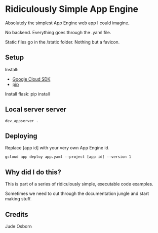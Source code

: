 # Ridiculously Simple App Engine

Absolutely the simplest App Engine web app I could imagine. 

No backend. Everything goes through the .yaml file. 

Static files go in the /static folder. Nothing but a favicon.

## Setup

Install:
 * [Google Cloud SDK](https://cloud.google.com/sdk/docs/install)
 * [pip](https://pip.pypa.io/en/stable/installing)

Install flask:
	pip install

## Local server server

	dev_appserver .

## Deploying

Replace [app id] with your very own App Engine id.

	gcloud app deploy app.yaml --project [app id] --version 1

## Why did I do this?

This is part of a series of ridiculously simple, executable code examples. 

Sometimes we need to cut through the documentation jungle and start making stuff.

## Credits

Jude Osborn
